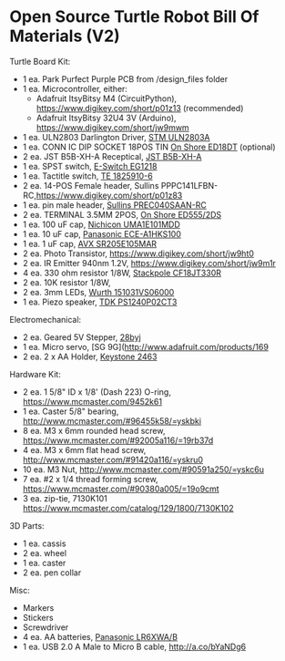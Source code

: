 Open Source Turtle Robot Bill Of Materials (V2)
=================

Turtle Board Kit:

- 1 ea. Park Purfect Purple PCB from /design_files folder
- 1 ea. Microcontroller, either:
  - Adafruit ItsyBitsy M4 (CircuitPython), https://www.digikey.com/short/p01z13 (recommended)
  - Adafruit ItsyBitsy 32U4 3V (Arduino), https://www.digikey.com/short/jw9mwm
- 1 ea. ULN2803 Darlington Driver, [STM ULN2803A](https://www.digikey.com/short/q728f3)
- 1 ea. CONN IC DIP SOCKET 18POS TIN [On Shore ED18DT](https://www.digikey.com/short/jd3rvh) (optional)
- 2 ea. JST B5B-XH-A Receptical, [JST B5B-XH-A](https://www.digikey.com/short/qcrr5m)
- 1 ea. SPST switch, [E-Switch EG1218](https://www.digikey.com/short/qcwd5b)
- 1 ea. Tactitle switch, [TE 1825910-6](https://www.digikey.com/short/q32j9w)
- 2 ea. 14-POS Female header, ‎Sullins PPPC141LFBN-RC‎,https://www.digikey.com/short/p01z83
- 1 ea. pin male header, [Sullins PREC040SAAN-RC](https://www.digikey.com/short/jzr38f)
- 2 ea. TERMINAL 3.5MM 2POS, [On Shore ED555/2DS](http://www.digikey.com/short/7zj1f4)
- 1 ea. 100 uF cap, [Nichicon UMA1E101MDD](https://www.digikey.com/short/jd3rdz)
- 1 ea. 10 uF cap, [Panasonic ECE-A1HKS100](http://www.digikey.com/short/7thwrt)
- 1 ea. 1 uF cap, [AVX SR205E105MAR](http://www.digikey.com/short/747wv0)
- 2 ea. Photo Transistor, https://www.digikey.com/short/jw9ht0
- 2 ea. IR Emitter 940nm 1.2V, https://www.digikey.com/short/jw9m1r
- 4 ea. 330 ohm resistor 1/8W, [Stackpole CF18JT330R](https://www.digikey.com/short/jzr35t)
- 2 ea. 10K resistor 1/8W, 
- 2 ea. 3mm LEDs, [Wurth 151031VS06000](http://www.digikey.com/short/3335hz)
- 1 ea. Piezo speaker, [TDK PS1240P02CT3](https://www.digikey.com/short/zndnmn)

  
Electromechanical:

- 2 ea. Geared 5V Stepper, [28byj](http://a.co/hwCrUy4)
- 1 ea. Micro servo, [SG 9G](http://www.adafruit.com/products/169
- 2 ea. 2 x AA Holder, [Keystone 2463](http://www.digikey.com/short/tz5bd1)


Hardware Kit:

- 2 ea. 1 5/8" ID x 1/8' (Dash 223) O-ring, https://www.mcmaster.com/9452k61
- 1 ea. Caster 5/8" bearing, http://www.mcmaster.com/#96455k58/=yskbki
- 8 ea. M3 x 6mm rounded head screw, https://www.mcmaster.com/#92005a116/=19rb37d
- 4 ea. M3 x 6mm flat head screw, http://www.mcmaster.com/#91420a116/=yskru0
- 10 ea. M3 Nut, http://www.mcmaster.com/#90591a250/=yskc6u
- 7 ea. #2 x 1/4 thread forming screw, https://www.mcmaster.com/#90380a005/=19o9cmt
- 3 ea. zip-tie, 7130K101	 https://www.mcmaster.com/catalog/129/1800/7130K102

3D Parts:
- 1 ea. cassis
- 2 ea. wheel
- 1 ea. caster
- 2 ea. pen collar


Misc:

- Markers
- Stickers
- Screwdriver
- 4 ea. AA batteries, [Panasonic LR6XWA/B](https://www.digikey.com/short/qcwdbb)   
- 1 ea. USB 2.0 A Male to Micro B cable, http://a.co/bYaNDg6
